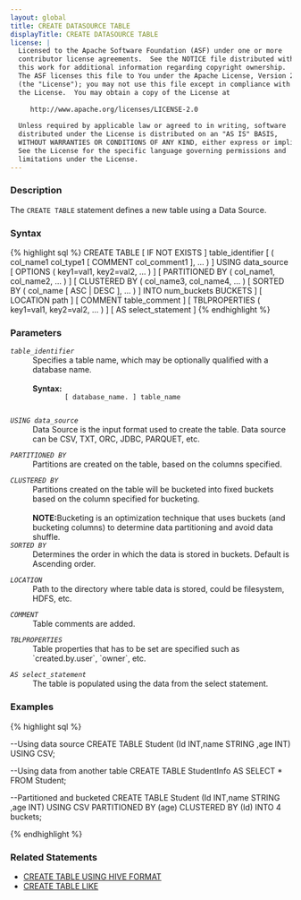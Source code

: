 ```yaml
---
layout: global
title: CREATE DATASOURCE TABLE
displayTitle: CREATE DATASOURCE TABLE
license: |
  Licensed to the Apache Software Foundation (ASF) under one or more
  contributor license agreements.  See the NOTICE file distributed with
  this work for additional information regarding copyright ownership.
  The ASF licenses this file to You under the Apache License, Version 2.0
  (the "License"); you may not use this file except in compliance with
  the License.  You may obtain a copy of the License at
 
     http://www.apache.org/licenses/LICENSE-2.0
 
  Unless required by applicable law or agreed to in writing, software
  distributed under the License is distributed on an "AS IS" BASIS,
  WITHOUT WARRANTIES OR CONDITIONS OF ANY KIND, either express or implied.
  See the License for the specific language governing permissions and
  limitations under the License.
---
```


### Description

The `CREATE TABLE` statement defines a new table using a Data Source. 

### Syntax
{% highlight sql %}
CREATE TABLE [ IF NOT EXISTS ] table_identifier
  [ ( col_name1 col_type1 [ COMMENT col_comment1 ], ... ) ]
  USING data_source
  [ OPTIONS ( key1=val1, key2=val2, ... ) ]
  [ PARTITIONED BY ( col_name1, col_name2, ... ) ]
  [ CLUSTERED BY ( col_name3, col_name4, ... ) 
    [ SORTED BY ( col_name [ ASC | DESC ], ... ) ] 
    INTO num_buckets BUCKETS ]
  [ LOCATION path ]
  [ COMMENT table_comment ]
  [ TBLPROPERTIES ( key1=val1, key2=val2, ... ) ]
  [ AS select_statement ]
{% endhighlight %}

### Parameters

<dl>
  <dt><code><em>table_identifier</em></code></dt>
  <dd>
    Specifies a table name, which may be optionally qualified with a database name.<br><br>
    <b>Syntax:</b>
      <code>
        [ database_name. ] table_name
      </code>
  </dd>
</dl>
<dl>
  <dt><code><em>USING data_source</em></code></dt>
  <dd>Data Source is the input format used to create the table. Data source can be CSV, TXT, ORC, JDBC, PARQUET, etc.</dd>
</dl> 

<dl>
  <dt><code><em>PARTITIONED BY</em></code></dt>
  <dd>Partitions are created on the table, based on the columns specified.</dd>
</dl>

<dl>
  <dt><code><em>CLUSTERED BY</em></code></dt>
  <dd>
	Partitions created on the table will be bucketed into fixed buckets based on the column specified for bucketing.<br><br>
   	<b>NOTE:</b>Bucketing is an optimization technique that uses buckets (and bucketing columns) to determine data partitioning and avoid data shuffle.<br>
	<dt><code><em>SORTED BY</em></code></dt>
	<dd>Determines the order in which the data is stored in buckets. Default is Ascending order.</dd>
  </dd>
</dl>

<dl>
  <dt><code><em>LOCATION</em></code></dt>
  <dd>Path to the directory where table data is stored, could be filesystem, HDFS, etc.</dd>
</dl>

<dl>
  <dt><code><em>COMMENT</em></code></dt>
  <dd>Table comments are added.</dd>
</dl>

<dl>
  <dt><code><em>TBLPROPERTIES</em></code></dt>
  <dd>Table properties that has to be set are specified such as `created.by.user`, `owner`, etc.
  </dd>
</dl>

<dl>
  <dt><code><em>AS select_statement</em></code></dt>
  <dd>The table is populated using the data from the select statement.</dd>
</dl>

### Examples
{% highlight sql %}

--Using data source
CREATE TABLE Student (Id INT,name STRING ,age INT) USING CSV;

--Using data from another table
CREATE TABLE StudentInfo
  AS SELECT * FROM Student;

--Partitioned and bucketed
CREATE TABLE Student (Id INT,name STRING ,age INT)
  USING CSV
  PARTITIONED BY (age)
  CLUSTERED BY (Id) INTO 4 buckets;

{% endhighlight %}

### Related Statements
* [CREATE TABLE USING HIVE FORMAT](sql-ref-syntax-ddl-create-table-hiveformat.html)
* [CREATE TABLE LIKE](sql-ref-syntax-ddl-create-table-like.html)
